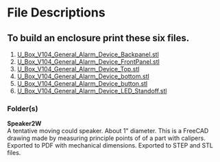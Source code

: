 # File Descriptions

## To build an enclosure print these six files.

1. [U_Box_V104_General_Alarm_Device_Backpanel.stl](U_Box_V104_General_Alarm_Device_Backpanel.stl)
2. [U_Box_V104_General_Alarm_Device_FrontPanel.stl](U_Box_V104_General_Alarm_Device_FrontPanel.stl)
3. [U_Box_V104_General_Alarm_Device_Top.stl](U_Box_V104_General_Alarm_Device_Top.stl)
4. [U_Box_V104_General_Alarm_Device_bottom.stl](U_Box_V104_General_Alarm_Device_bottom.stl)
5. [U_Box_V104_General_Alarm_Device_button.stl](U_Box_V104_General_Alarm_Device_button.stl)
6. [U_Box_V104_General_Alarm_Device_LED_Standoff.stl](U_Box_V104_General_Alarm_Device_LED_Standoff.stl)

### Folder(s)  
**Speaker2W**  
A tentative moving could speaker. About 1" diameter. This is a FreeCAD drawing made by measuring principle points of of a part with calipers.  Exported to PDF with mechanical dimensions. Exported to STEP and STL files.
